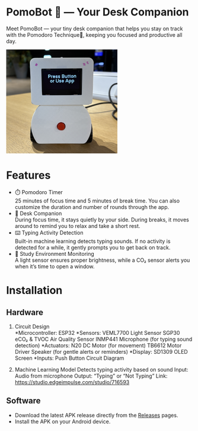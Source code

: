 # PomoBot 🤖 — Your Desk Companion
Meet PomoBot — your tiny desk companion that helps you stay on track with the Pomodoro Technique🍅, keeping you focused and productive all day.  

<img src="docs/cover1.jpg" alt="" width="300">  

# Features
* ⏱️ Pomodoro Timer
  <br>25 minutes of focus time and 5 minutes of break time. You can also customize the duration and number of rounds through the app.
* 🤝 Desk Companion
  <br>During focus time, it stays quietly by your side. During breaks, it moves around to remind you to relax and take a short rest.
* ⌨️ Typing Activity Detection
  <br>Built-in machine learning detects typing sounds. If no activity is detected for a while, it gently prompts you to get back on track.
* 🌱 Study Environment Monitoring
  <br>A light sensor ensures proper brightness, while a CO₂ sensor alerts you when it’s time to open a window.

# Installation
## Hardware  
1. Circuit Design  
*Microcontroller:  ESP32
*Sensors:
VEML7700 Light Sensor
SGP30 eCO₂ & TVOC Air Quality Sensor
INMP441 Microphone (for typing sound detection)
*Actuators:
N20 DC Motor (for movement)
TB6612 Motor Driver
Speaker (for gentle alerts or reminders)
*Display: SD1309 OLED Screen
*Inputs: Push Button
Circuit Diagram

2. Machine Learning Model
Detects typing activity based on sound
Input: Audio from microphone
Output: “Typing” or “Not Typing”
Link: https://studio.edgeimpulse.com/studio/716593

## Software  
* Download the latest APK release directly from the [Releases](https://github.com/yingwuhola/Pomodoro-Robot/releases) pages.  
* Install the APK on your Android device.
